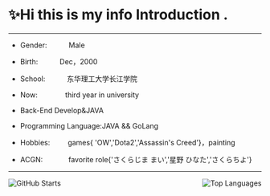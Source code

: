# ✨Hi this is my info Introduction .

<!--
**9AM751/9AM751** is a ✨ _special_ ✨ repository because its `README.md` (this file) appears on your GitHub profile.

Here are some ideas to get you started:

- 🔭 I’m currently working on ...
- 🌱 I’m currently learning ...
- 👯 I’m looking to collaborate on ...
- 🤔 I’m looking for help with ...
- 💬 Ask me about ...
- 📫 How to reach me: ...
- 😄 Pronouns: ...
- ⚡ Fun fact: ...
-->

--------

- Gender:                        Male

- Birth:                              Dec，2000

- School:                         东华理工大学长江学院

- Now:                             third year in university

- Back-End Develop&JAVA

- Programming Language:JAVA && GoLang

- Hobbies:                      games{ 'OW','Dota2','Assassin's Creed'}，painting

- ACGN:                          favorite role{'さくらじま まい','星野 ひなた','さくらちよ'}

-----------

<img src="https://github-readme-stats.vercel.app/api?username=9AM751&show_icons=true&theme=radical&count_private=true&hide_title=true&hide_border=true&include_all_commits=true" alt="GitHub Starts"/>  <img align="right" src="https://github-readme-stats.vercel.app/api/top-langs/?username=9AM751&hide=pascal,html,CSS" alt="Top Languages"/>
